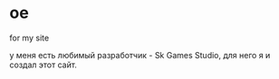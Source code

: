 # oe
for my site

у меня есть любимый разработчик - Sk Games Studio, для него я и создал этот сайт.
